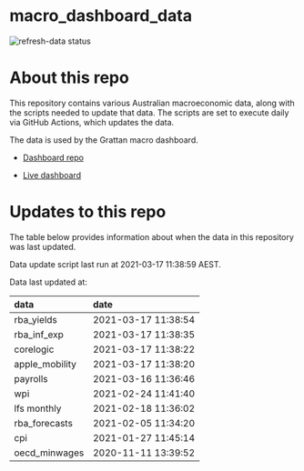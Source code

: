 
<!-- README.md is generated from README.Rmd. Please edit that file -->

# macro\_dashboard\_data

<!-- badges: start -->

![refresh-data
status](https://github.com/MattCowgill/macro_dashboard_data/workflows/refresh-data/badge.svg)

<!-- badges: end -->

# About this repo

This repository contains various Australian macroeconomic data, along
with the scripts needed to update that data. The scripts are set to
execute daily via GitHub Actions, which updates the data.

The data is used by the Grattan macro dashboard.

  - [Dashboard repo](https://github.com/grattan/macrodashboard)

  - [Live dashboard](https://mattcowgill.shinyapps.io/macrodashboard/)

# Updates to this repo

The table below provides information about when the data in this
repository was last updated.

Data update script last run at 2021-03-17 11:38:59 AEST.

Data last updated at:

| data            | date                |
| :-------------- | :------------------ |
| rba\_yields     | 2021-03-17 11:38:54 |
| rba\_inf\_exp   | 2021-03-17 11:38:35 |
| corelogic       | 2021-03-17 11:38:22 |
| apple\_mobility | 2021-03-17 11:38:20 |
| payrolls        | 2021-03-16 11:36:46 |
| wpi             | 2021-02-24 11:41:40 |
| lfs monthly     | 2021-02-18 11:36:02 |
| rba\_forecasts  | 2021-02-05 11:34:20 |
| cpi             | 2021-01-27 11:45:14 |
| oecd\_minwages  | 2020-11-11 13:39:52 |
